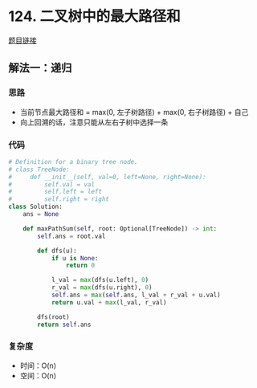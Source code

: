 # 124. 二叉树中的最大路径和

[题目链接](https://leetcode.cn/problems/binary-tree-maximum-path-sum/description/)

## 解法一：递归

### 思路

- 当前节点最大路径和 = max(0, 左子树路径) + max(0, 右子树路径) + 自己
- 向上回溯的话，注意只能从左右子树中选择一条

### 代码

```py
# Definition for a binary tree node.
# class TreeNode:
#     def __init__(self, val=0, left=None, right=None):
#         self.val = val
#         self.left = left
#         self.right = right
class Solution:
    ans = None

    def maxPathSum(self, root: Optional[TreeNode]) -> int:
        self.ans = root.val

        def dfs(u):
            if u is None:
                return 0

            l_val = max(dfs(u.left), 0)
            r_val = max(dfs(u.right), 0)
            self.ans = max(self.ans, l_val + r_val + u.val)
            return u.val + max(l_val, r_val)

        dfs(root)
        return self.ans
```

### 复杂度

- 时间：O(n)
- 空间：O(n)
